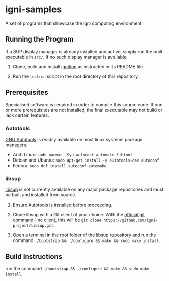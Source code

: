 # igni-samples

A set of programs that showcase the Igni computing environment

## Running the Program

If a SUP display manager is already installed and active, simply run the built executable in `src/`. If no such display manager is available, 

1. Clone, build and install [ignition](https://github.com/igni-project/ignition) as instructed in its README file.

2. Run the `testrun` script in the root directory of this repository.

## Prerequisites

Specialised software is required in order to compile this source code. If one or more prerequisites are not installed, the final executable may not build or lack certain features.

### Autotools

[GNU Autotools](https://en.wikipedia.org/wiki/GNU_Autotools) is readily
available on most linux systems package managers.

- Arch Linux: `sudo pacman -Syu autoconf automake libtool`
- Debian and Ubuntu: `sudo apt-get install -y autotools-dev autoconf`
- Fedora: `sudo dnf install autoconf automake`

### libsup

[libsup](https://github.com/igni-project/libsup) is not currently available on any major package repositories and must be built and installed from source.

1. Ensure Autotools is installed before proceeding.

2. Clone libsup with a Git client of your choice. With the [official git command-line client](https://git-scm.com/downloads/linux), this will be `git clone https://github.com/igni-project/libsup.git`.

3. Open a terminal in the root folder of the libsup repository and run the command `./bootstrap && ./configure && make && sudo make install`.

## Build Instructions

run the command `./bootstrap && ./configure && make && sudo make install`.



